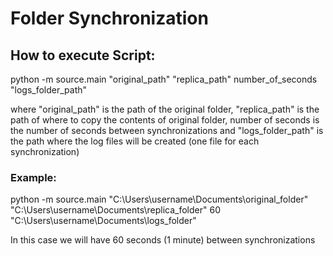 # Folder Synchronization

## How to execute Script:

python -m source.main "original_path" "replica_path" number_of_seconds "logs_folder_path"

where "original_path" is the path of the original folder,
"replica_path" is the path of where to copy the contents of original folder,
number of seconds is the number of seconds between synchronizations
and "logs_folder_path" is the path where the log files will be created (one file for each synchronization)

### Example:

python -m source.main "C:\Users\username\Documents\original_folder" "C:\Users\username\Documents\replica_folder" 60 "C:\Users\username\Documents\logs_folder"

In this case we will have 60 seconds (1 minute) between synchronizations
